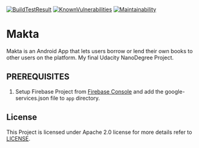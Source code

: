 [![BuildTestResult](https://travis-ci.org/Davidodari/Makta.svg?branch=master)](https://travis-ci.org/Davidodari/Makta)
[![KnownVulnerabilities](https://snyk.io/test/github/Davidodari/Makta/badge.svg)](https://snyk.io/test/github/Davidodari/Makta)
[![Maintainability](https://api.codeclimate.com/v1/badges/30048de38b81d5c84e26/maintainability)](https://codeclimate.com/github/Davidodari/Makta/maintainability)
# Makta

Makta is an Android App that lets users borrow or lend their own books to other users on the platform.
My final Udacity NanoDegree Project.

## PREREQUISITES

1. Setup Firebase Project from [Firebase Console](https://firebase.google.com/?) and add the google-services.json file to `app` directory.

## License
 
 This Project is licensed under Apache 2.0 license for more details refer to [LICENSE](https://github.com/Davidodari/Makta/blob/master/LICENSE.txt).
